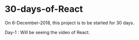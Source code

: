 # 30-days-of-React
On 6-December-2018, this project is to be started for 30 days.

Day-1 :
 Will be seeing the video of React.   
    
